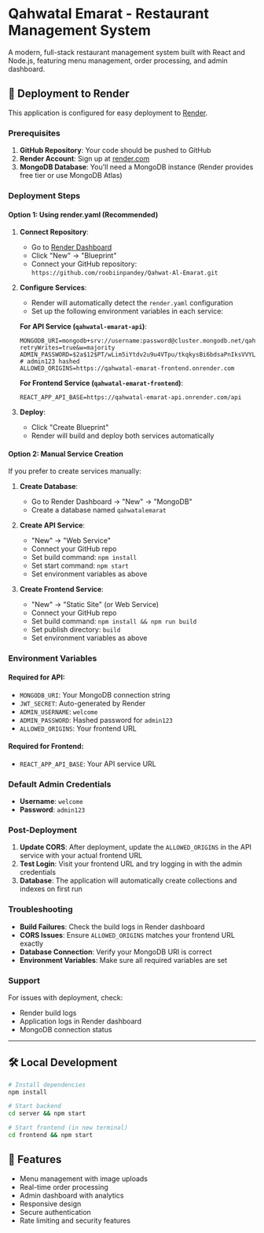 # Qahwatal Emarat - Restaurant Management System

A modern, full-stack restaurant management system built with React and Node.js, featuring menu management, order processing, and admin dashboard.

## 🚀 Deployment to Render

This application is configured for easy deployment to [Render](https://render.com).

### Prerequisites

1. **GitHub Repository**: Your code should be pushed to GitHub
2. **Render Account**: Sign up at [render.com](https://render.com)
3. **MongoDB Database**: You'll need a MongoDB instance (Render provides free tier or use MongoDB Atlas)

### Deployment Steps

#### Option 1: Using render.yaml (Recommended)

1. **Connect Repository**:
   - Go to [Render Dashboard](https://dashboard.render.com)
   - Click "New" → "Blueprint"
   - Connect your GitHub repository: `https://github.com/roobiinpandey/Qahwat-Al-Emarat.git`

2. **Configure Services**:
   - Render will automatically detect the `render.yaml` configuration
   - Set up the following environment variables in each service:

   **For API Service (`qahwatal-emarat-api`)**:
   ```
   MONGODB_URI=mongodb+srv://username:password@cluster.mongodb.net/qahwatalemarat?retryWrites=true&w=majority
   ADMIN_PASSWORD=$2a$12$PT/wLim5iYtdv2u9u4VTpu/tkqkysBi6bdsaPnIksVVYLAlZ3jCI6  # admin123 hashed
   ALLOWED_ORIGINS=https://qahwatal-emarat-frontend.onrender.com
   ```

   **For Frontend Service (`qahwatal-emarat-frontend`)**:
   ```
   REACT_APP_API_BASE=https://qahwatal-emarat-api.onrender.com/api
   ```

3. **Deploy**:
   - Click "Create Blueprint"
   - Render will build and deploy both services automatically

#### Option 2: Manual Service Creation

If you prefer to create services manually:

1. **Create Database**:
   - Go to Render Dashboard → "New" → "MongoDB"
   - Create a database named `qahwatalemarat`

2. **Create API Service**:
   - "New" → "Web Service"
   - Connect your GitHub repo
   - Set build command: `npm install`
   - Set start command: `npm start`
   - Set environment variables as above

3. **Create Frontend Service**:
   - "New" → "Static Site" (or Web Service)
   - Connect your GitHub repo
   - Set build command: `npm install && npm run build`
   - Set publish directory: `build`
   - Set environment variables as above

### Environment Variables

#### Required for API:
- `MONGODB_URI`: Your MongoDB connection string
- `JWT_SECRET`: Auto-generated by Render
- `ADMIN_USERNAME`: `welcome`
- `ADMIN_PASSWORD`: Hashed password for `admin123`
- `ALLOWED_ORIGINS`: Your frontend URL

#### Required for Frontend:
- `REACT_APP_API_BASE`: Your API service URL

### Default Admin Credentials

- **Username**: `welcome`
- **Password**: `admin123`

### Post-Deployment

1. **Update CORS**: After deployment, update the `ALLOWED_ORIGINS` in the API service with your actual frontend URL
2. **Test Login**: Visit your frontend URL and try logging in with the admin credentials
3. **Database**: The application will automatically create collections and indexes on first run

### Troubleshooting

- **Build Failures**: Check the build logs in Render dashboard
- **CORS Issues**: Ensure `ALLOWED_ORIGINS` matches your frontend URL exactly
- **Database Connection**: Verify your MongoDB URI is correct
- **Environment Variables**: Make sure all required variables are set

### Support

For issues with deployment, check:
- Render build logs
- Application logs in Render dashboard
- MongoDB connection status

---

## 🛠 Local Development

```bash
# Install dependencies
npm install

# Start backend
cd server && npm start

# Start frontend (in new terminal)
cd frontend && npm start
```

## 📱 Features

- Menu management with image uploads
- Real-time order processing
- Admin dashboard with analytics
- Responsive design
- Secure authentication
- Rate limiting and security features